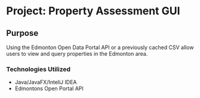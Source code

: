 # **Project: Property Assessment GUI**
## Purpose
Using the Edmonton Open Data Portal API or a previously cached CSV allow users to view and query properties in the Edmonton area.
### Technologies Utilized
- Java/JavaFX/InteliJ IDEA
- Edmontons Open Portal API
